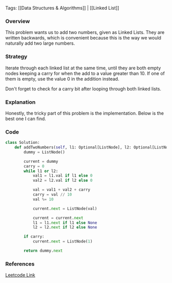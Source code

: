 
Tags: [[Data Structures & Algorithms]] | [[Linked List]]


### Overview
This problem wants us to add two numbers, given as Linked Lists. They are written backwards, which is convenient because this is the way we would naturally add two large numbers.

### Strategy
Iterate through each linked list at the same time, until they are both empty nodes keeping a carry for when the add to a value greater than 10. If one of them is empty, use the value 0 in the addition instead.

Don't forget to check for a carry bit after looping through both linked lists. 

### Explanation
Honestly, the tricky part of this problem is the implementation. Below is the best one I can find.

### Code
```python
class Solution:
    def addTwoNumbers(self, l1: Optional[ListNode], l2: Optional[ListNode]) -> Optional[ListNode]:
        dummy = ListNode()

        current = dummy
        carry = 0
        while l1 or l2:
            val1 = l1.val if l1 else 0
            val2 = l2.val if l2 else 0

            val = val1 + val2 + carry
            carry = val // 10
            val %= 10

            current.next = ListNode(val)

            current = current.next
            l1 = l1.next if l1 else None
            l2 = l2.next if l2 else None

        if carry:
            current.next = ListNode(1)

        return dummy.next
```


### References
[Leetcode Link](https://leetcode.com/problems/add-two-numbers/description/)

